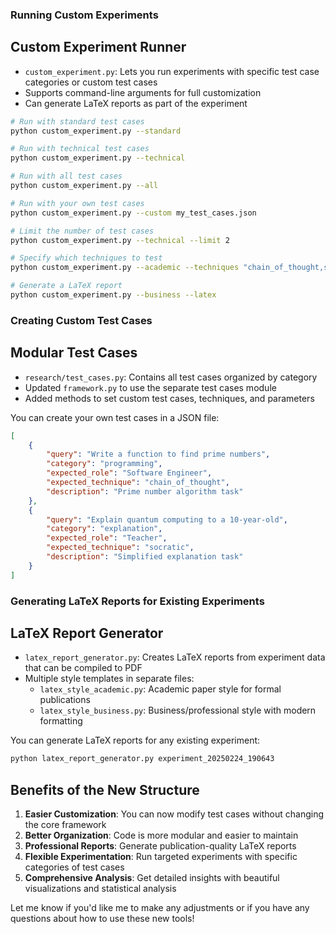 ### Running Custom Experiments

##  Custom Experiment Runner
- `custom_experiment.py`: Lets you run experiments with specific test case categories or custom test cases
- Supports command-line arguments for full customization
- Can generate LaTeX reports as part of the experiment

```bash
# Run with standard test cases
python custom_experiment.py --standard

# Run with technical test cases
python custom_experiment.py --technical

# Run with all test cases
python custom_experiment.py --all

# Run with your own test cases
python custom_experiment.py --custom my_test_cases.json

# Limit the number of test cases
python custom_experiment.py --technical --limit 2

# Specify which techniques to test
python custom_experiment.py --academic --techniques "chain_of_thought,socratic"

# Generate a LaTeX report
python custom_experiment.py --business --latex
```

### Creating Custom Test Cases

##  Modular Test Cases
- `research/test_cases.py`: Contains all test cases organized by category
- Updated `framework.py` to use the separate test cases module
- Added methods to set custom test cases, techniques, and parameters

You can create your own test cases in a JSON file:

```json
[
    {
        "query": "Write a function to find prime numbers",
        "category": "programming",
        "expected_role": "Software Engineer",
        "expected_technique": "chain_of_thought",
        "description": "Prime number algorithm task"
    },
    {
        "query": "Explain quantum computing to a 10-year-old",
        "category": "explanation",
        "expected_role": "Teacher",
        "expected_technique": "socratic",
        "description": "Simplified explanation task"
    }
]
```

### Generating LaTeX Reports for Existing Experiments

##  LaTeX Report Generator
- `latex_report_generator.py`: Creates LaTeX reports from experiment data that can be compiled to PDF
- Multiple style templates in separate files:
  - `latex_style_academic.py`: Academic paper style for formal publications
  - `latex_style_business.py`: Business/professional style with modern formatting

You can generate LaTeX reports for any existing experiment:

```bash
python latex_report_generator.py experiment_20250224_190643
```

## Benefits of the New Structure

1. **Easier Customization**: You can now modify test cases without changing the core framework
2. **Better Organization**: Code is more modular and easier to maintain
3. **Professional Reports**: Generate publication-quality LaTeX reports
4. **Flexible Experimentation**: Run targeted experiments with specific categories of test cases
5. **Comprehensive Analysis**: Get detailed insights with beautiful visualizations and statistical analysis

Let me know if you'd like me to make any adjustments or if you have any questions about how to use these new tools!